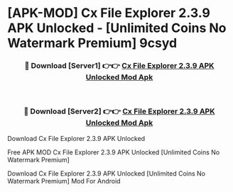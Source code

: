 # [APK-MOD] Cx File Explorer 2.3.9 APK Unlocked - [Unlimited Coins No Watermark Premium] 9csyd



<div align="center">
<h3>🔴 Download [Server1] 👉👉 <a href="https://momento.my/?title=Cx_File_Explorer_2.3.9_APK_Unlocked">Cx File Explorer 2.3.9 APK Unlocked Mod Apk</a></h3><br>

<h3>🔴 Download [Server2] 👉👉 <a href="https://momento.my/?title=Cx_File_Explorer_2.3.9_APK_Unlocked">Cx File Explorer 2.3.9 APK Unlocked Mod Apk</a></h3>
</div>



Download Cx File Explorer 2.3.9 APK Unlocked 

Free APK MOD Cx File Explorer 2.3.9 APK Unlocked [Unlimited Coins No Watermark Premium]

Download Cx File Explorer 2.3.9 APK Unlocked [Unlimited Coins No Watermark Premium] Mod For Android
